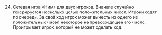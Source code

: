 24. Сетевая игра «Ним» для двух игроков. Вначале случайно
генерируется несколько целых положительных чисел. Игроки
ходят по очереди. За свой ход игрок может вычесть из одного из
положительных чисел некоторое не превосходящее его число.
Проигрывает игрок, который не может сделать ход.
